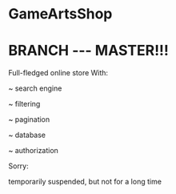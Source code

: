 # GameArtsShop
# BRANCH --- MASTER!!!
Full-fledged online store
With:

~ search engine 

~ filtering

~ pagination

~ database

~ authorization

Sorry:

  temporarily suspended, but not for a long time
